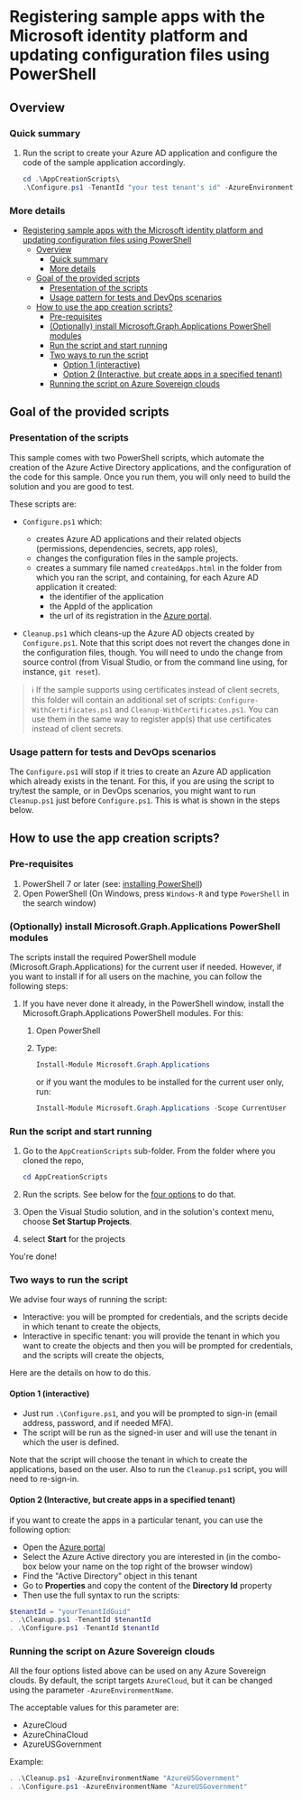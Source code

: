 # Registering sample apps with the Microsoft identity platform and updating configuration files using PowerShell

## Overview

### Quick summary

1. Run the script to create your Azure AD application and configure the code of the sample application accordingly.

   ```PowerShell
   cd .\AppCreationScripts\
   .\Configure.ps1 -TenantId "your test tenant's id" -AzureEnvironmentName "[Optional] - Azure environment, defaults to 'Global'"
   ```

### More details

- [Registering sample apps with the Microsoft identity platform and updating configuration files using PowerShell](#registering-sample-apps-with-the-microsoft-identity-platform-and-updating-configuration-files-using-powershell)
  - [Overview](#overview)
    - [Quick summary](#quick-summary)
    - [More details](#more-details)
  - [Goal of the provided scripts](#goal-of-the-provided-scripts)
    - [Presentation of the scripts](#presentation-of-the-scripts)
    - [Usage pattern for tests and DevOps scenarios](#usage-pattern-for-tests-and-devops-scenarios)
  - [How to use the app creation scripts?](#how-to-use-the-app-creation-scripts)
    - [Pre-requisites](#pre-requisites)
    - [(Optionally) install Microsoft.Graph.Applications PowerShell modules](#optionally-install-microsoftgraphapplications-powershell-modules)
    - [Run the script and start running](#run-the-script-and-start-running)
    - [Two ways to run the script](#two-ways-to-run-the-script)
      - [Option 1 (interactive)](#option-1-interactive)
      - [Option 2 (Interactive, but create apps in a specified tenant)](#option-2-interactive-but-create-apps-in-a-specified-tenant)
    - [Running the script on Azure Sovereign clouds](#running-the-script-on-azure-sovereign-clouds)

## Goal of the provided scripts

### Presentation of the scripts

This sample comes with two PowerShell scripts, which automate the creation of the Azure Active Directory applications, and the configuration of the code for this sample. Once you run them, you will only need to build the solution and you are good to test.

These scripts are:

- `Configure.ps1` which:
  - creates Azure AD applications and their related objects (permissions, dependencies, secrets, app roles),
  - changes the configuration files in the sample projects.
  - creates a summary file named `createdApps.html` in the folder from which you ran the script, and containing, for each Azure AD application it created:
    - the identifier of the application
    - the AppId of the application
    - the url of its registration in the [Azure portal](https://portal.azure.com).

- `Cleanup.ps1` which cleans-up the Azure AD objects created by `Configure.ps1`. Note that this script does not revert the changes done in the configuration files, though. You will need to undo the change from source control (from Visual Studio, or from the command line using, for instance, `git reset`).

> :information_source: If the sample supports using certificates instead of client secrets, this folder will contain an additional set of scripts: `Configure-WithCertificates.ps1` and `Cleanup-WithCertificates.ps1`. You can use them in the same way to register app(s) that use certificates instead of client secrets.

### Usage pattern for tests and DevOps scenarios

The `Configure.ps1` will stop if it tries to create an Azure AD application which already exists in the tenant. For this, if you are using the script to try/test the sample, or in DevOps scenarios, you might want to run `Cleanup.ps1` just before `Configure.ps1`. This is what is shown in the steps below.

## How to use the app creation scripts?

### Pre-requisites

1. PowerShell 7 or later (see: [installing PowerShell](https://learn.microsoft.com/en-us/powershell/scripting/install/installing-powershell))
1. Open PowerShell (On Windows, press  `Windows-R` and type `PowerShell` in the search window)

### (Optionally) install Microsoft.Graph.Applications PowerShell modules

The scripts install the required PowerShell module (Microsoft.Graph.Applications) for the current user if needed. However, if you want to install if for all users on the machine, you can follow the following steps:

1. If you have never done it already, in the PowerShell window, install the Microsoft.Graph.Applications PowerShell modules. For this:

   1. Open PowerShell
   2. Type:

      ```PowerShell
      Install-Module Microsoft.Graph.Applications
      ```

      or if you want the modules to be installed for the current user only, run:

      ```PowerShell
      Install-Module Microsoft.Graph.Applications -Scope CurrentUser
      ```

### Run the script and start running

1. Go to the `AppCreationScripts` sub-folder. From the folder where you cloned the repo,

    ```PowerShell
    cd AppCreationScripts
    ```

1. Run the scripts. See below for the [four options](#four-ways-to-run-the-script) to do that.
1. Open the Visual Studio solution, and in the solution's context menu, choose **Set Startup Projects**.
1. select **Start** for the projects

You're done!

### Two ways to run the script

We advise four ways of running the script:

- Interactive: you will be prompted for credentials, and the scripts decide in which tenant to create the objects,
- Interactive in specific tenant: you will provide the tenant in which you want to create the objects and then you will be prompted for credentials, and the scripts will create the objects,

Here are the details on how to do this.

#### Option 1 (interactive)

- Just run ``.\Configure.ps1``, and you will be prompted to sign-in (email address, password, and if needed MFA).
- The script will be run as the signed-in user and will use the tenant in which the user is defined.

Note that the script will choose the tenant in which to create the applications, based on the user. Also to run the `Cleanup.ps1` script, you will need to re-sign-in.

#### Option 2 (Interactive, but create apps in a specified tenant)

  if you want to create the apps in a particular tenant, you can use the following option:
  
- Open the [Azure portal](https://portal.azure.com)
- Select the Azure Active directory you are interested in (in the combo-box below your name on the top right of the browser window)
- Find the "Active Directory" object in this tenant
- Go to **Properties** and copy the content of the **Directory Id** property
- Then use the full syntax to run the scripts:

```PowerShell
$tenantId = "yourTenantIdGuid"
. .\Cleanup.ps1 -TenantId $tenantId
. .\Configure.ps1 -TenantId $tenantId
```

### Running the script on Azure Sovereign clouds

All the four options listed above can be used on any Azure Sovereign clouds. By default, the script targets `AzureCloud`, but it can be changed using the parameter `-AzureEnvironmentName`.

The acceptable values for this parameter are:

- AzureCloud
- AzureChinaCloud
- AzureUSGovernment

Example:

 ```PowerShell
 . .\Cleanup.ps1 -AzureEnvironmentName "AzureUSGovernment"
 . .\Configure.ps1 -AzureEnvironmentName "AzureUSGovernment"
 ```
